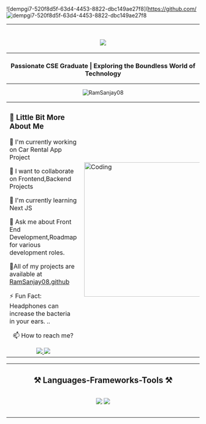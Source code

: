 
![dempgi7-520f8d5f-63d4-4453-8822-dbc149ae27f8](https://github.com/
![dempgi7-520f8d5f-63d4-4453-8822-dbc149ae27f8](https://github.com/RamSanjay08/RamSanjay08/assets/120255515/b227805b-baa0-42bc-a16d-1888a3df386c)

<hr>
<h1 align="center">
    <img src="https://readme-typing-svg.herokuapp.com/?font=Righteous&size=35&center=true&vCenter=true&width=500&height=70&duration=4000&lines=Hi+There!+👋;+I'm+Ramsanjay!;"/>
</h1>
  <hr>
<h3 align="center">Passionate CSE Graduate | Exploring the Boundless World of Technology </h3>
<hr>
  <p align="center"> <img src="https://komarev.com/ghpvc/?username=RamSanjay08&label=Profile%20views&color=0e75b6&style=flat" alt="RamSanjay08" /> </p>
<table>
  <td>
<h3> 💫 Little Bit More About Me </h3>
<p>🔭 I'm currently working on Car Rental App Project</p>
<p>👯 I want to collaborate on Frontend,Backend Projects</p>
<p>🌱 I'm currently learning Next JS</p>
<p>💬 Ask me about Front End Development,Roadmap for various development roles.</p>
<p>🤖All of my projects are available at <a href="https://github.com/RamSanjay08?tab=repositories">RamSanjay08.github</a></p>
<p>⚡ Fun Fact: Headphones can increase the bacteria in your ears. ..</p>
    <p align="center">📫 How to reach me?</p>
    <div align="center"> 
  <a href="mailto:ram.sanjay.techie@gmail.com">
    <img src="https://img.shields.io/badge/Gmail-333333?style=for-the-badge&logo=gmail&logoColor=red" />
  </a>
  <a href="https://linkedin.com/in/RamSanjay08" target="_blank">
    <img src="https://img.shields.io/badge/LinkedIn-0077B5?style=for-the-badge&logo=linkedin&logoColor=white" target="_blank" />
  </a>


</div>  
  </td>
  <td>
<img align="right" alt="Coding" src="https://user-images.githubusercontent.com/120255515/282222459-b453d008-b849-4c4c-bb0e-fce555695f9c.gif" height="350px" width="400px">
  </td>
</table>
 <hr/>
 
<h2 align="center">⚒️ Languages-Frameworks-Tools ⚒️</h2>
<br/>
<div align="center">
    <img src="https://skillicons.dev/icons?i=react,javascript,github,figma,tailwind,bootstrap,git" />
    <img src="https://skillicons.dev/icons?i=html,css,mongodb,nodejs,sql" /><br>
</div>
<br/>
<hr/>
